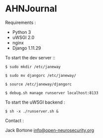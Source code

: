 AHNJournal
==========

Requirements :

* Python 3
* uWSGI 2.0
* nginx 
* Django 1.11.29

To start the dev server ::

    $ sudo mkdir /etc/janeway

    $ sudo mv djangorc /etc/janeway/
 
    $ source /etc/janeway/djangorc
 
    $ debug.sh manage runserver localhost:8133 

To start the uWSGI backend :

    $ sh -x ./runserver.sh & 

Contact :

Jack Bortone <info@open-neurosecurity.org> 
